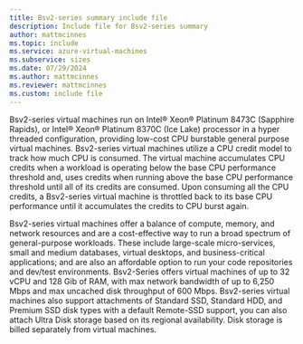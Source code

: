 ```yaml
---
title: Bsv2-series summary include file
description: Include file for Bsv2-series summary
author: mattmcinnes
ms.topic: include
ms.service: azure-virtual-machines
ms.subservice: sizes
ms.date: 07/29/2024
ms.author: mattmcinnes
ms.reviewer: mattmcinnes
ms.custom: include file
---
```

Bsv2-series virtual machines run on Intel® Xeon® Platinum 8473C (Sapphire Rapids), or Intel® Xeon® Platinum 8370C (Ice Lake) processor in a hyper threaded configuration, providing low-cost CPU burstable general purpose virtual machines. Bsv2-series virtual machines utilize a CPU credit model to track how much CPU is consumed. The virtual machine accumulates CPU credits when a workload is operating below the base CPU performance threshold and, uses credits when running above the base CPU performance threshold until all of its credits are consumed. Upon consuming all the CPU credits, a Bsv2-series virtual machine is throttled back to its base CPU performance until it accumulates the credits to CPU burst again.

Bsv2-series virtual machines offer a balance of compute, memory, and network resources and are a cost-effective way to run a broad spectrum of general-purpose workloads. These include large-scale micro-services, small and medium databases, virtual desktops, and business-critical applications; and are also an affordable option to run your code repositories and dev/test environments. Bsv2-Series offers virtual machines of up to 32 vCPU and 128 Gib of RAM, with max network bandwidth of up to 6,250 Mbps and max uncached disk throughput of 600 Mbps. Bsv2-series virtual machines also support attachments of Standard SSD, Standard HDD, and Premium SSD disk types with a default Remote-SSD support, you can also attach Ultra Disk storage based on its regional availability. Disk storage is billed separately from virtual machines.

